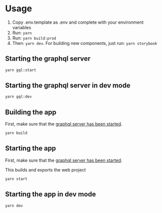 # Usage

1. Copy .env.template as .env and complete with your environment variables
2. Run: `yarn`
3. Run: `yarn build:prod`
4. Then: `yarn dev`.
   For building new components, just run:
   `yarn storybook` 

## Starting the graphql server

```bash
yarn gql:start
```

## Starting the graphql server in dev mode

```bash
yarn gql:dev
```

## Building the app

First, make sure that the [graphql server has been started](#starting-the-graphql-server-in-dev-mode).

```bash
yarn build
```

## Starting the app

First, make sure that the [graphql server has been started](#starting-the-graphql-server).

This builds and exports the web project

```bash
yarn start
```

## Starting the app in dev mode

```bash
yarn dev
```
 

